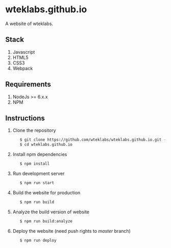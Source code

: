 wteklabs.github.io
==================

A website of wteklabs.

## Stack
1. Javascript
1. HTML5
1. CSS3
1. Webpack

## Requirements
1. NodeJs >= 6.x.x
1. NPM

## Instructions
1. Clone the repository
    ```bash
       $ git clone https://github.com/wteklabs/wteklabs.github.io.git -b source
       $ cd wteklabs.github.io
    ```
1. Install npm dependencies
    ```bash
       $ npm install
    ```
1. Run development server
    ```bash
       $ npm run start
    ```
1. Build the website for production
    ```bash
       $ npm run build
    ```
1. Analyze the build version of website
    ```bash
       $ npm run build:analyze
    ```
1. Deploy the website (need push rights to *master* branch)
    ```bash
       $ npm run deploy
    ```